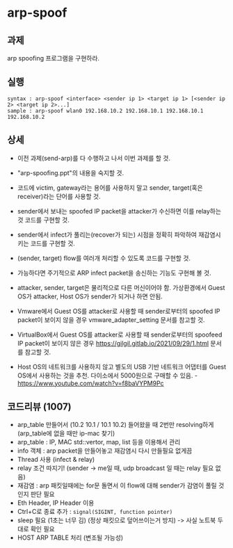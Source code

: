 # arp-spoof
## 과제
arp spoofing 프로그램을 구현하라.

## 실행
```
syntax : arp-spoof <interface> <sender ip 1> <target ip 1> [<sender ip 2> <target ip 2>...]
sample : arp-spoof wlan0 192.168.10.2 192.168.10.1 192.168.10.1 192.168.10.2
```

## 상세
- 이전 과제(send-arp)를 다 수행하고 나서 이번 과제를 할 것.

- "arp-spoofing.ppt"의 내용을 숙지할 것.

- 코드에 victim, gateway라는 용어를 사용하지 말고 sender, target(혹은 receiver)라는 단어를 사용할 것.

- sender에서 보내는 spoofed IP packet을 attacker가 수신하면 이를 relay하는 것 코드를 구현할 것.

- sender에서 infect가 풀리는(recover가 되는) 시점을 정확히 파악하여 재감염시키는 코드를 구현할 것.

- (sender, target) flow를 여러개 처리할 수 있도록 코드를 구현할 것.

- 가능하다면 주기적으로 ARP infect packet을 송신하는 기능도 구현해 볼 것.

- attacker, sender, target은 물리적으로 다른 머신이어야 함. 가상환경에서 Guest OS가 attacker, Host OS가 sender가 되거나 하면 안됨.

- Vmware에서 Guest OS를 attacker로 사용할 때 sender로부터의 spoofed IP packet이 보이지 않을 경우 vmware_adapter_setting 문서를 참고할 것.

- VirtualBox에서 Guest OS를 attacker로 사용할 때 sender로부터의 spoofeed IP packet이 보이지 않은 경우 https://gilgil.gitlab.io/2021/09/29/1.html 문서를 참고할 것.

- Host OS의 네트워크를 사용하지 않고 별도의 USB 기반 네트워크 어댑터를 Guest OS에서 사용하는 것을 추천. 다이소에서 5000원으로 구매할 수 있음. - https://www.youtube.com/watch?v=f8baVYPM9Pc

## 코드리뷰 (1007)
- arp_table 만들어서 (10.2 10.1 / 10.1 10.2) 들어왔을 때 2번만 resolving하게 (arp_table에 없을 때만 ip-mac 찾기)
- arp_table : IP, MAC std::vertor, map, list 등을 이용해서 관리
- info 객체 : arp packet을 만들어놓고 재감염시 다시 만들필요 없게끔
- Thread 사용 (infect & relay)
- relay 조건 따지기! (sender -> me일 때, udp broadcast 일 때는 relay 필요 없음)
- 재감염 : arp 패킷일때에는 for문 돌면서 이 flow에 대해 sender가 감염이 풀릴 것인지 판단 필요
- Eth Header, IP Header 이용
- Ctrl+C로 종료 추가 : `signal(SIGINT, function pointer)`
- sleep 필요 (1초는 너무 김) (정상 패킷으로 덮어쓰이는거 방지) -> 사실 노트북 두대로 확인 필요
- HOST ARP TABLE 처리 (변조될 가능성)

